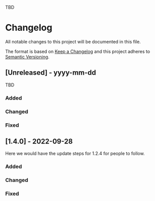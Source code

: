 TBD
# Changelog
All notable changes to this project will be documented in this file.

The format is based on [Keep a Changelog](http://keepachangelog.com/)
and this project adheres to [Semantic Versioning](http://semver.org/).

## [Unreleased] - yyyy-mm-dd

TBD

### Added

### Changed

### Fixed

## [1.4.0] - 2022-09-28

Here we would have the update steps for 1.2.4 for people to follow.

### Added

### Changed

### Fixed

